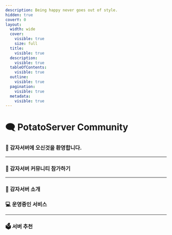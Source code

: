 ```yaml
---
description: Being happy never goes out of style.
hidden: true
coverY: 0
layout:
  width: wide
  cover:
    visible: true
    size: full
  title:
    visible: true
  description:
    visible: true
  tableOfContents:
    visible: true
  outline:
    visible: true
  pagination:
    visible: true
  metadata:
    visible: true
---
```


# 🗨️ PotatoServer Community

### 👋 감자서버에 오신것을 환영합니다.

***

### 👥 감자서버 커뮤니티 참가하기

***

### 📑 감자서버 소개

### 💻 운영중인 서비스

***

### 🗳 서버 추천

